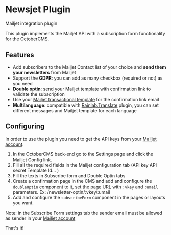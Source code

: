 # Newsjet Plugin

Mailjet integration plugin

This plugin implements the Mailjet API with a subscription form functionality for the OctoberCMS.

## Features
+ Add subscribers to the Mailjet Contact list of your choice and **send them your newsletters** from Mailjet
+ Support the **GDPR**: you can add as many checkbox (required or not) as you need
+ **Double optin**: send your Mailjet template with confirmation link to validate the subscription
+ Use your [Mailjet transactional template](https://app.mailjet.com/templates/transactional) for the confirmation link email
+ **Multilanguage**: compatible with [Rainlab.Translate](http://octobercms.com/plugin/rainlab-translate) plugin, you can set different messages and Mailjet template for each language

## Configuring

In order to use the plugin you need to get the API keys from your [Mailjet account](https://app.mailjet.com/transactional).

1. In the OctoberCMS back-end go to the Settings page and click the Mailjet Config link. 
2. Fill all the required fields in the Mailjet configuration tab (API key API secret Template Id... )
3. Fill the texts in Subscribe form and Double Optin tabs
4. Create a confirmation page in the CMS and add and configure the `doubleOptin` component to it, set the page URL with `:vkey` and `:umail` parameters. Ex: /newsletter-optin/:vkey/:umail
5. Add and configure the `subscribeForm` component in the pages or layouts you want.

Note: in the Subscribe Form settings tab the sender email must be allowed as sender in your [Mailjet account](https://app.mailjet.com/account/sender)

That's it!

